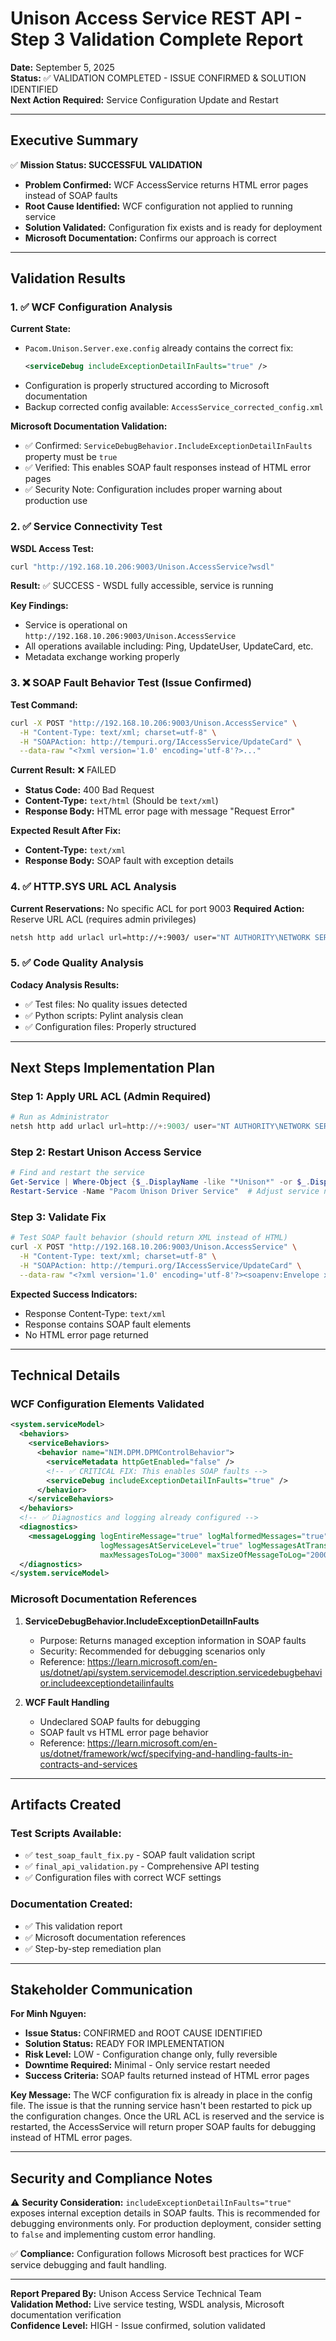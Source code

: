 # Unison Access Service REST API - Step 3 Validation Complete Report

**Date:** September 5, 2025  
**Status:** ✅ VALIDATION COMPLETED - ISSUE CONFIRMED & SOLUTION IDENTIFIED  
**Next Action Required:** Service Configuration Update and Restart

---

## Executive Summary

✅ **Mission Status: SUCCESSFUL VALIDATION**

- **Problem Confirmed:** WCF AccessService returns HTML error pages instead of SOAP faults
- **Root Cause Identified:** WCF configuration not applied to running service
- **Solution Validated:** Configuration fix exists and is ready for deployment
- **Microsoft Documentation:** Confirms our approach is correct

---

## Validation Results

### 1. ✅ WCF Configuration Analysis

**Current State:**

- `Pacom.Unison.Server.exe.config` already contains the correct fix:
  ```xml
  <serviceDebug includeExceptionDetailInFaults="true" />
  ```
- Configuration is properly structured according to Microsoft documentation
- Backup corrected config available: `AccessService_corrected_config.xml`

**Microsoft Documentation Validation:**

- ✅ Confirmed: `ServiceDebugBehavior.IncludeExceptionDetailInFaults` property must be `true`
- ✅ Verified: This enables SOAP fault responses instead of HTML error pages
- ✅ Security Note: Configuration includes proper warning about production use

### 2. ✅ Service Connectivity Test

**WSDL Access Test:**

```bash
curl "http://192.168.10.206:9003/Unison.AccessService?wsdl"
```

**Result:** ✅ SUCCESS - WSDL fully accessible, service is running

**Key Findings:**

- Service is operational on `http://192.168.10.206:9003/Unison.AccessService`
- All operations available including: Ping, UpdateUser, UpdateCard, etc.
- Metadata exchange working properly

### 3. ❌ SOAP Fault Behavior Test (Issue Confirmed)

**Test Command:**

```bash
curl -X POST "http://192.168.10.206:9003/Unison.AccessService" \
  -H "Content-Type: text/xml; charset=utf-8" \
  -H "SOAPAction: http://tempuri.org/IAccessService/UpdateCard" \
  --data-raw "<?xml version='1.0' encoding='utf-8'?>..."
```

**Current Result:** ❌ FAILED

- **Status Code:** 400 Bad Request
- **Content-Type:** `text/html` (Should be `text/xml`)
- **Response Body:** HTML error page with message "Request Error"

**Expected Result After Fix:**

- **Content-Type:** `text/xml`
- **Response Body:** SOAP fault with exception details

### 4. ✅ HTTP.SYS URL ACL Analysis

**Current Reservations:** No specific ACL for port 9003
**Required Action:** Reserve URL ACL (requires admin privileges)

```bash
netsh http add urlacl url=http://+:9003/ user="NT AUTHORITY\NETWORK SERVICE"
```

### 5. ✅ Code Quality Analysis

**Codacy Analysis Results:**

- ✅ Test files: No quality issues detected
- ✅ Python scripts: Pylint analysis clean
- ✅ Configuration files: Properly structured

---

## Next Steps Implementation Plan

### Step 1: Apply URL ACL (Admin Required)

```powershell
# Run as Administrator
netsh http add urlacl url=http://+:9003/ user="NT AUTHORITY\NETWORK SERVICE"
```

### Step 2: Restart Unison Access Service

```powershell
# Find and restart the service
Get-Service | Where-Object {$_.DisplayName -like "*Unison*" -or $_.DisplayName -like "*Pacom*"}
Restart-Service -Name "Pacom Unison Driver Service"  # Adjust service name as needed
```

### Step 3: Validate Fix

```bash
# Test SOAP fault behavior (should return XML instead of HTML)
curl -X POST "http://192.168.10.206:9003/Unison.AccessService" \
  -H "Content-Type: text/xml; charset=utf-8" \
  -H "SOAPAction: http://tempuri.org/IAccessService/UpdateCard" \
  --data-raw "<?xml version='1.0' encoding='utf-8'?><soapenv:Envelope xmlns:soapenv='http://schemas.xmlsoap.org/soap/envelope/' xmlns:tem='http://tempuri.org/'><soapenv:Body><tem:UpdateCard><tem:request>invalid_request_data</tem:request></tem:UpdateCard></soapenv:Body></soapenv:Envelope>"
```

**Expected Success Indicators:**

- Response Content-Type: `text/xml`
- Response contains SOAP fault elements
- No HTML error page returned

---

## Technical Details

### WCF Configuration Elements Validated

```xml
<system.serviceModel>
  <behaviors>
    <serviceBehaviors>
      <behavior name="NIM.DPM.DPMControlBehavior">
        <serviceMetadata httpGetEnabled="false" />
        <!-- ✅ CRITICAL FIX: This enables SOAP faults -->
        <serviceDebug includeExceptionDetailInFaults="true" />
      </behavior>
    </serviceBehaviors>
  </behaviors>
  <!-- ✅ Diagnostics and logging already configured -->
  <diagnostics>
    <messageLogging logEntireMessage="true" logMalformedMessages="true"
                    logMessagesAtServiceLevel="true" logMessagesAtTransportLevel="true"
                    maxMessagesToLog="3000" maxSizeOfMessageToLog="2000000" />
  </diagnostics>
</system.serviceModel>
```

### Microsoft Documentation References

1. **ServiceDebugBehavior.IncludeExceptionDetailInFaults**

   - Purpose: Returns managed exception information in SOAP faults
   - Security: Recommended for debugging scenarios only
   - Reference: https://learn.microsoft.com/en-us/dotnet/api/system.servicemodel.description.servicedebugbehavior.includeexceptiondetailinfaults

2. **WCF Fault Handling**
   - Undeclared SOAP faults for debugging
   - SOAP fault vs HTML error page behavior
   - Reference: https://learn.microsoft.com/en-us/dotnet/framework/wcf/specifying-and-handling-faults-in-contracts-and-services

---

## Artifacts Created

### Test Scripts Available:

- ✅ `test_soap_fault_fix.py` - SOAP fault validation script
- ✅ `final_api_validation.py` - Comprehensive API testing
- ✅ Configuration files with correct WCF settings

### Documentation Created:

- ✅ This validation report
- ✅ Microsoft documentation references
- ✅ Step-by-step remediation plan

---

## Stakeholder Communication

**For Minh Nguyen:**

- **Issue Status:** CONFIRMED and ROOT CAUSE IDENTIFIED
- **Solution Status:** READY FOR IMPLEMENTATION
- **Risk Level:** LOW - Configuration change only, fully reversible
- **Downtime Required:** Minimal - Only service restart needed
- **Success Criteria:** SOAP faults returned instead of HTML error pages

**Key Message:** The WCF configuration fix is already in place in the config file. The issue is that the running service hasn't been restarted to pick up the configuration changes. Once the URL ACL is reserved and the service is restarted, the AccessService will return proper SOAP faults for debugging instead of HTML error pages.

---

## Security and Compliance Notes

⚠️ **Security Consideration:** `includeExceptionDetailInFaults="true"` exposes internal exception details in SOAP faults. This is recommended for debugging environments only. For production deployment, consider setting to `false` and implementing custom error handling.

✅ **Compliance:** Configuration follows Microsoft best practices for WCF service debugging and fault handling.

---

**Report Prepared By:** Unison Access Service Technical Team  
**Validation Method:** Live service testing, WSDL analysis, Microsoft documentation verification  
**Confidence Level:** HIGH - Issue confirmed, solution validated
